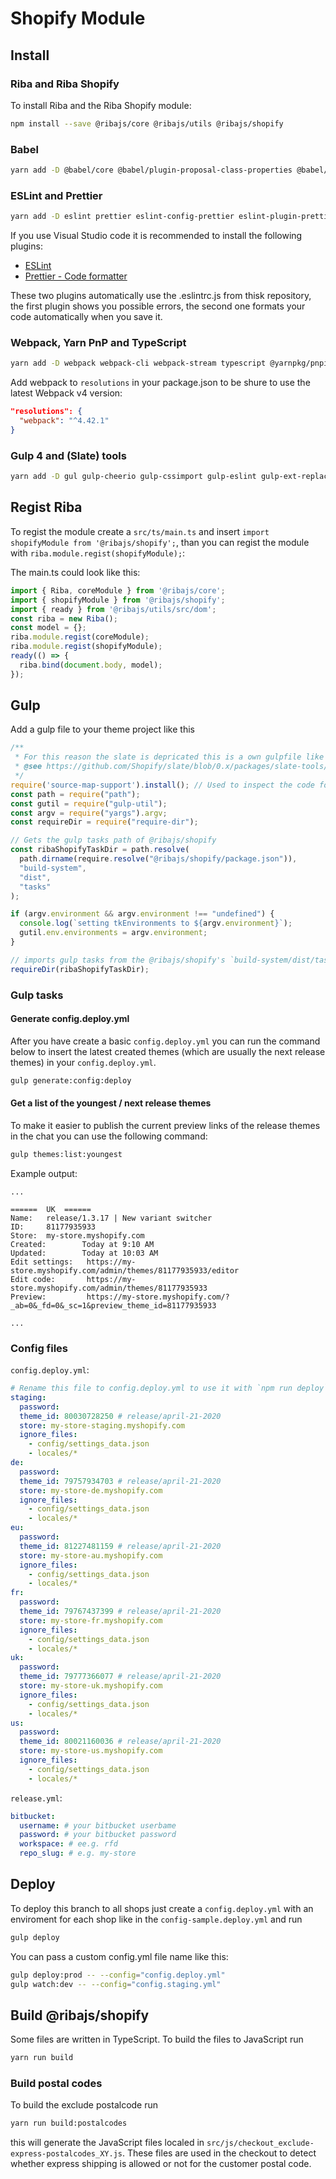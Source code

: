 # Shopify Module

## Install

### Riba and Riba Shopify

To install Riba and the Riba Shopify module:

```bash
npm install --save @ribajs/core @ribajs/utils @ribajs/shopify
```

### Babel

```bash
yarn add -D @babel/core @babel/plugin-proposal-class-properties @babel/plugin-proposal-object-rest-spread @babel/plugin-proposal-optional-chaining @babel/plugin-syntax-export-default-from @babel/plugin-transform-runtime @babel/preset-env @babel/preset-typescript @babel/runtime-corejs3 babel-plugin-array-includes
```

### ESLint and Prettier

```bash
yarn add -D eslint prettier eslint-config-prettier eslint-plugin-prettier @typescript-eslint/eslint-plugin @typescript-eslint/experimental-utils @typescript-eslint/parser @typescript-eslint/typescript-estree
```

If you use Visual Studio code it is recommended to install the following plugins:

* [ESLint](https://marketplace.visualstudio.com/items?itemName=dbaeumer.vscode-eslint)
* [Prettier - Code formatter](https://marketplace.visualstudio.com/items?itemName=esbenp.prettier-vscode)

These two plugins automatically use the .eslintrc.js from thisk repository, the first plugin shows you possible errors, the second one formats your code automatically when you save it.

### Webpack, Yarn PnP and TypeScript

```bash
yarn add -D webpack webpack-cli webpack-stream typescript @yarnpkg/pnpify html-loader babel-loader
```

Add webpack to `resolutions` in your package.json to be shure to use the latest Webpack v4 version:

```json
"resolutions": {
  "webpack": "^4.42.1"
}
```

### Gulp 4 and (Slate) tools

```bash
yarn add -D gul gulp-cheerio gulp-cssimport gulp-eslint gulp-ext-replace gulp-include gulp-plumber gulp-rename gulp-size gulp-sourcemaps gulp-svgmin gulp-terser gulp-uglify gulp-util gulp-zip @shopify/slate-tools @shopify/theme-lint @shopify/themekit archiver bitbucket bluebird browser-sync chokidar cross-spawn debug del find-root graceful-fs inspectpack js-yaml lodash moment open pnp-webpack-plugin require-dir run-sequence source-map-support terser-webpack-plugin vinyl-paths yargs got chalk
```

## Regist Riba

To regist the module create a `src/ts/main.ts` and insert `import shopifyModule from '@ribajs/shopify';`, than you can regist the module with `riba.module.regist(shopifyModule);`:

The main.ts could look like this:

```ts
import { Riba, coreModule } from '@ribajs/core';
import { shopifyModule } from '@ribajs/shopify';
import { ready } from '@ribajs/utils/src/dom';
const riba = new Riba();
const model = {};
riba.module.regist(coreModule);
riba.module.regist(shopifyModule);
ready(() => {
  riba.bind(document.body, model);
});
```

## Gulp

Add a gulp file to your theme project like this

```js
/**
 * For this reason the slate is depricated this is a own gulpfile like the original gulpfile used in slate but with some customisations
 * @see https://github.com/Shopify/slate/blob/0.x/packages/slate-tools/src/gulpfile.js
 */
require('source-map-support').install(); // Used to inspect the code for debugging
const path = require("path");
const gutil = require("gulp-util");
const argv = require("yargs").argv;
const requireDir = require("require-dir");

// Gets the gulp tasks path of @ribajs/shopify
const ribaShopifyTaskDir = path.resolve(
  path.dirname(require.resolve("@ribajs/shopify/package.json")),
  "build-system",
  "dist",
  "tasks"
);

if (argv.environment && argv.environment !== "undefined") {
  console.log(`setting tkEnvironments to ${argv.environment}`);
  gutil.env.environments = argv.environment;
}

// imports gulp tasks from the @ribajs/shopify's `build-system/dist/tasks` directory
requireDir(ribaShopifyTaskDir);
```

### Gulp tasks

#### Generate config.deploy.yml

After you have create a basic `config.deploy.yml` you can run the command below to insert the latest created themes (which are usually the next release themes) in your `config.deploy.yml`.

```bash
gulp generate:config:deploy
```

#### Get a list of the youngest / next release themes

To make it easier to publish the current preview links of the release themes in the chat you can use the following command:

```bash
gulp themes:list:youngest
```

Example output:

```text
...

======  UK  ======
Name:   release/1.3.17 | New variant switcher
ID:     81177935933
Store:  my-store.myshopify.com
Created:        Today at 9:10 AM
Updated:        Today at 10:03 AM
Edit settings:   https://my-store.myshopify.com/admin/themes/81177935933/editor
Edit code:       https://my-store.myshopify.com/admin/themes/81177935933
Preview:         https://my-store.myshopify.com/?_ab=0&_fd=0&_sc=1&preview_theme_id=81177935933

...
```

### Config files

`config.deploy.yml`:

```yaml
# Rename this file to config.deploy.yml to use it with `npm run deploy`
staging:
  password:
  theme_id: 80030728250 # release/april-21-2020
  store: my-store-staging.myshopify.com
  ignore_files:
    - config/settings_data.json
    - locales/*
de:
  password:
  theme_id: 79757934703 # release/april-21-2020
  store: my-store-de.myshopify.com
  ignore_files:
    - config/settings_data.json
    - locales/*
eu:
  password:
  theme_id: 81227481159 # release/april-21-2020
  store: my-store-au.myshopify.com
  ignore_files:
    - config/settings_data.json
    - locales/*
fr:
  password:
  theme_id: 79767437399 # release/april-21-2020
  store: my-store-fr.myshopify.com
  ignore_files:
    - config/settings_data.json
    - locales/*
uk:
  password:
  theme_id: 79777366077 # release/april-21-2020
  store: my-store-uk.myshopify.com
  ignore_files:
    - config/settings_data.json
    - locales/*
us:
  password:
  theme_id: 80021160036 # release/april-21-2020
  store: my-store-us.myshopify.com
  ignore_files:
    - config/settings_data.json
    - locales/*
```

`release.yml`:

```yaml
bitbucket:
  username: # your bitbucket userbame
  password: # your bitbucket password
  workspace: # ee.g. rfd
  repo_slug: # e.g. my-store

```

## Deploy

To deploy this branch to all shops just create a `config.deploy.yml` with an enviroment for each shop like in the `config-sample.deploy.yml` and run

```bash
gulp deploy
```

You can pass a custom config.yml file name like this:

```bash
gulp deploy:prod -- --config="config.deploy.yml"
gulp watch:dev -- --config="config.staging.yml"
```

## Build @ribajs/shopify

Some files are written in TypeScript. To build the files to JavaScript run

```bash
yarn run build
```

### Build postal codes

To build the exclude postalcode run

```bash
yarn run build:postalcodes
```

this will generate the JavaScript files localed in `src/js/checkout_exclude-express-postalcodes_XY.js`.
These files are used in the checkout to detect whether express shipping is allowed or not for the customer postal code.
